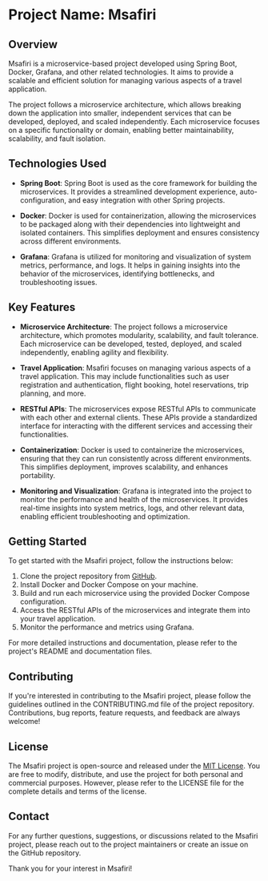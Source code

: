 # Project Name: Msafiri

## Overview
Msafiri is a microservice-based project developed using Spring Boot, Docker, Grafana, and other related technologies. It aims to provide a scalable and efficient solution for managing various aspects of a travel application.

The project follows a microservice architecture, which allows breaking down the application into smaller, independent services that can be developed, deployed, and scaled independently. Each microservice focuses on a specific functionality or domain, enabling better maintainability, scalability, and fault isolation.

## Technologies Used
- **Spring Boot**: Spring Boot is used as the core framework for building the microservices. It provides a streamlined development experience, auto-configuration, and easy integration with other Spring projects.

- **Docker**: Docker is used for containerization, allowing the microservices to be packaged along with their dependencies into lightweight and isolated containers. This simplifies deployment and ensures consistency across different environments.

- **Grafana**: Grafana is utilized for monitoring and visualization of system metrics, performance, and logs. It helps in gaining insights into the behavior of the microservices, identifying bottlenecks, and troubleshooting issues.

## Key Features
- **Microservice Architecture**: The project follows a microservice architecture, which promotes modularity, scalability, and fault tolerance. Each microservice can be developed, tested, deployed, and scaled independently, enabling agility and flexibility.

- **Travel Application**: Msafiri focuses on managing various aspects of a travel application. This may include functionalities such as user registration and authentication, flight booking, hotel reservations, trip planning, and more.

- **RESTful APIs**: The microservices expose RESTful APIs to communicate with each other and external clients. These APIs provide a standardized interface for interacting with the different services and accessing their functionalities.

- **Containerization**: Docker is used to containerize the microservices, ensuring that they can run consistently across different environments. This simplifies deployment, improves scalability, and enhances portability.

- **Monitoring and Visualization**: Grafana is integrated into the project to monitor the performance and health of the microservices. It provides real-time insights into system metrics, logs, and other relevant data, enabling efficient troubleshooting and optimization.

## Getting Started
To get started with the Msafiri project, follow the instructions below:

1. Clone the project repository from [GitHub](https://github.com/charlesncn/msafiri/).
2. Install Docker and Docker Compose on your machine.
3. Build and run each microservice using the provided Docker Compose configuration.
4. Access the RESTful APIs of the microservices and integrate them into your travel application.
5. Monitor the performance and metrics using Grafana.

For more detailed instructions and documentation, please refer to the project's README and documentation files.

## Contributing
If you're interested in contributing to the Msafiri project, please follow the guidelines outlined in the CONTRIBUTING.md file of the project repository. Contributions, bug reports, feature requests, and feedback are always welcome!

## License
The Msafiri project is open-source and released under the [MIT License](https://opensource.org/licenses/MIT). You are free to modify, distribute, and use the project for both personal and commercial purposes. However, please refer to the LICENSE file for the complete details and terms of the license.

## Contact
For any further questions, suggestions, or discussions related to the Msafiri project, please reach out to the project maintainers or create an issue on the GitHub repository.

Thank you for your interest in Msafiri!
